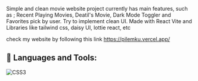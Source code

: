 Simple and clean movie website project currently has main features, such as ; Recent Playing Movies, Deatil's Movie, Dark Mode Toggler and Favorites pick by user.
Try to implement clean UI. Made with React Vite and Libraries like tailwind css, daisy UI, lottie react, etc

check my website by following this link https://pilemku.vercel.app/

## 🧰 Languages and Tools:
![CSS3](https://img.shields.io/badge/css3-%231572B6.svg?style=for-the-badge&logo=css3&logoColor=white)

